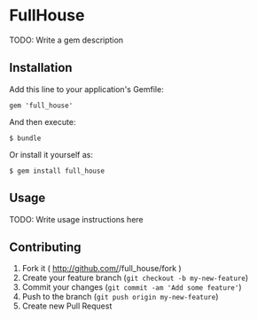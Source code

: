# FullHouse

TODO: Write a gem description

## Installation

Add this line to your application's Gemfile:

    gem 'full_house'

And then execute:

    $ bundle

Or install it yourself as:

    $ gem install full_house

## Usage

TODO: Write usage instructions here

## Contributing

1. Fork it ( http://github.com/<my-github-username>/full_house/fork )
2. Create your feature branch (`git checkout -b my-new-feature`)
3. Commit your changes (`git commit -am 'Add some feature'`)
4. Push to the branch (`git push origin my-new-feature`)
5. Create new Pull Request
